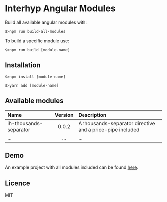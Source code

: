 # Interhyp Angular Modules #
Build all available angular modules with:
```
$>npm run build-all-modules
```

To build a specific module use:
```
$>npm run build [module-name]
```

## Installation ##
```
$>npm install [module-name]
```
```
$>yarn add [module-name]
```

## Available modules ##
| Name                    | Version | Description
| :---                    |:-------:| :---
| ih-thousands-separator  | 0.0.2   | A thousands-separator directive and a price-pipe included
| ...                     | ...     | ...

## Demo ##
An example project with all modules included can be found [here](https://stackblitz.com/edit/interhyp-angular-modules).

## Licence ##
MIT
